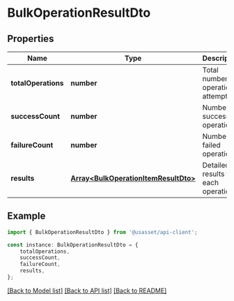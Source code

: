 # BulkOperationResultDto


## Properties

Name | Type | Description | Notes
------------ | ------------- | ------------- | -------------
**totalOperations** | **number** | Total number of operations attempted | [default to undefined]
**successCount** | **number** | Number of successful operations | [default to undefined]
**failureCount** | **number** | Number of failed operations | [default to undefined]
**results** | [**Array&lt;BulkOperationItemResultDto&gt;**](BulkOperationItemResultDto.md) | Detailed results for each operation | [default to undefined]

## Example

```typescript
import { BulkOperationResultDto } from '@usasset/api-client';

const instance: BulkOperationResultDto = {
    totalOperations,
    successCount,
    failureCount,
    results,
};
```

[[Back to Model list]](../README.md#documentation-for-models) [[Back to API list]](../README.md#documentation-for-api-endpoints) [[Back to README]](../README.md)

